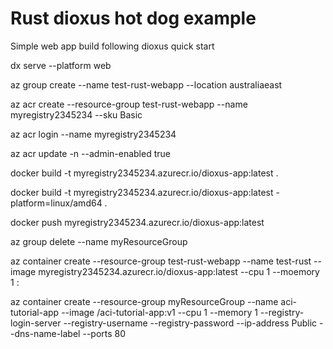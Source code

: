 # Rust dioxus hot dog example 

Simple web app build following dioxus quick start


dx serve --platform web 

az group create --name test-rust-webapp --location australiaeast

az acr create --resource-group test-rust-webapp --name myregistry2345234 --sku Basic

az acr login --name myregistry2345234

az acr update -n <acrName> --admin-enabled true

docker build -t myregistry2345234.azurecr.io/dioxus-app:latest . 

docker build -t myregistry2345234.azurecr.io/dioxus-app:latest -platform=linux/amd64 .

docker push myregistry2345234.azurecr.io/dioxus-app:latest

az group delete --name myResourceGroup


az container create --resource-group test-rust-webapp --name test-rust --image myregistry2345234.azurecr.io/dioxus-app:latest --cpu 1 --moemory 1 :

az container create --resource-group myResourceGroup --name aci-tutorial-app --image <acrLoginServer>/aci-tutorial-app:v1 --cpu 1 --memory 1 --registry-login-server <acrLoginServer> --registry-username <service-principal-ID> --registry-password <service-principal-password> --ip-address Public --dns-name-label <aciDnsLabel> --ports 80


